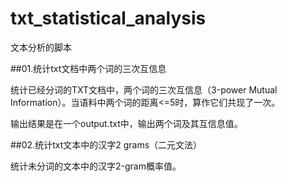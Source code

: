 # txt_statistical_analysis

文本分析的脚本

##01.统计txt文档中两个词的三次互信息

  统计已经分词的TXT文档中，两个词的三次互信息（3-power Mutual Information）。当语料中两个词的距离<=5时，算作它们共现了一次。
  
  输出结果是在一个output.txt中，输出两个词及其互信息值。
  
##02.统计txt文本中的汉字2 grams（二元文法）
  
  统计未分词的文本中的汉字2-gram概率值。
